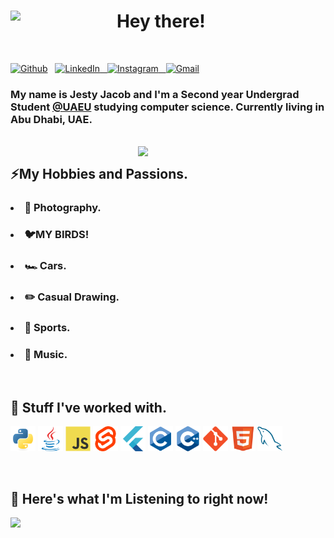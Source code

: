 # <img align = left src="https://media0.giphy.com/media/XUW0Q2r7yhTUJiMIHd/giphy.gif?cid=790b7611101ea743a396460c4dda2aec9ae90d99af7335d9&rid=giphy.gif&ct=s" width = 150 />&nbsp; &nbsp;**Hey there!**

<br>

<p><a href="https://github.com/n01syboii" target="_blank"><img alt="Github" src="https://img.shields.io/badge/GitHub-%2312100E.svg?&style=for-the-badge&logo=Github&logoColor=white" /></a> &nbsp; <a href="https://www.linkedin.com/in/jestyjacob" target="_blank"><img alt="LinkedIn" src="https://img.shields.io/badge/linkedin-%230077B5.svg?&style=for-the-badge&logo=linkedin&logoColor=white" /> &nbsp; <a href="https://www.instagram.com/jstyjcb" target="_blank"><img alt="Instagram" src="https://img.shields.io/badge/Instagram-E4405F.svg?&style=for-the-badge&logo=instagram&logoColor=white" /> &nbsp; <a href="jestyjacob8@gmail.com" target="_blank"><img alt="Gmail" src="https://img.shields.io/badge/Gmail-B92B27.svg?&style=for-the-badge&logo=google&logoColor=white" /></a>

<br>

### My name is Jesty Jacob and I'm a Second year Undergrad Student [@UAEU](https://www.uaeu.ac.ae/en/) studying computer science. Currently living in Abu Dhabi, UAE.

<br>

<img align='right' src='https://64.media.tumblr.com/580ff5e5d8fe4c789608372fb28604e4/tumblr_pb3lb40nPW1ukqz3ao1_540.gifv' width='300'>

## **⚡My Hobbies and Passions.**

### <li> 📸 Photography.</li>

### <li> 🐦MY BIRDS!</li>

### <li> 🏎️ Cars.</li>

### <li> ✏️ Casual Drawing.</li>

### <li> 🏀 Sports.</li>

### <li> 🎵 Music.</li>

<br>

## **🚀 Stuff I've worked with.**

<p align="left">
  <img src="https://raw.githubusercontent.com/devicons/devicon/master/icons/python/python-original.svg" alt="Python" width="40" height="40" />
  <img src="https://raw.githubusercontent.com/devicons/devicon/master/icons/java/java-original.svg" alt="Java" width="40" height="40" />
  <img src="https://raw.githubusercontent.com/devicons/devicon/master/icons/javascript/javascript-original.svg" alt="JavaScript" width="40" height="40" />
  <img src="https://raw.githubusercontent.com/devicons/devicon/master/icons/svelte/svelte-original.svg" alt="Svelte" width="40" height="40" />
<img src="https://raw.githubusercontent.com/devicons/devicon/master/icons/flutter/flutter-original.svg" alt="Flutter" width="40" height="40" />
<img src="https://raw.githubusercontent.com/devicons/devicon/master/icons/c/c-original.svg" alt="C" width="40" height="40" />
<img src="https://raw.githubusercontent.com/devicons/devicon/master/icons/cplusplus/cplusplus-original.svg" alt="C++" width="40" height="40" />
<img src="https://raw.githubusercontent.com/devicons/devicon/master/icons/git/git-original.svg" alt="Git" width="40" height="40" />
<img src="https://raw.githubusercontent.com/devicons/devicon/master/icons/html5/html5-original.svg" alt="HTML5" width="40" height="40" />
<img src="https://raw.githubusercontent.com/devicons/devicon/master/icons/mysql/mysql-original.svg" alt="MySQL" width="40" height="40" />
</p>
<br>

## **🕺 Here's what I'm Listening to right now!**

<p align="left">
  <img width=300 src="https://spotify-github-profile.vercel.app/api/view?uid=mwmh6x6xokxjschv3d3po5uw1&cover_image=true&theme=novatorem&show_offline=true&background_color=000000&bar_color=53b14f&bar_color_cover=false">
</p>
